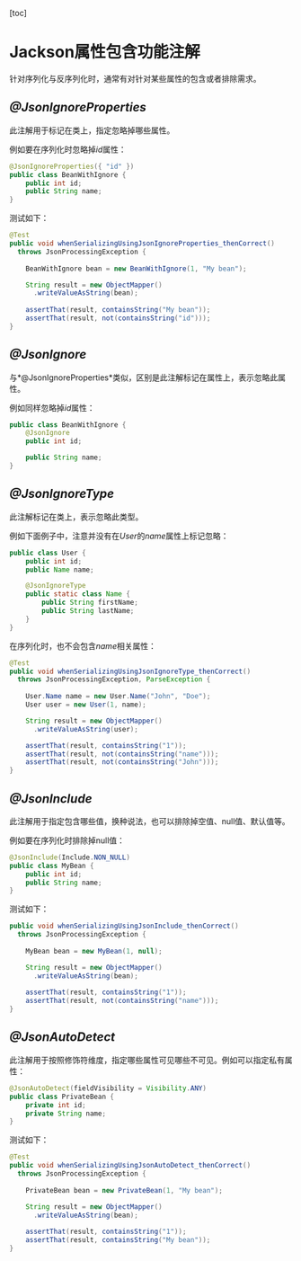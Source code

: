 [toc]

# Jackson属性包含功能注解

针对序列化与反序列化时，通常有对针对某些属性的包含或者排除需求。

## *@JsonIgnoreProperties*

此注解用于标记在类上，指定忽略掉哪些属性。

例如要在序列化时忽略掉*id*属性：

```java
@JsonIgnoreProperties({ "id" })
public class BeanWithIgnore {
    public int id;
    public String name;
}
```

测试如下：

```java
@Test
public void whenSerializingUsingJsonIgnoreProperties_thenCorrect()
  throws JsonProcessingException {
 
    BeanWithIgnore bean = new BeanWithIgnore(1, "My bean");

    String result = new ObjectMapper()
      .writeValueAsString(bean);
    
    assertThat(result, containsString("My bean"));
    assertThat(result, not(containsString("id")));
}
```

## *@JsonIgnore*

与*@JsonIgnoreProperties*类似，区别是此注解标记在属性上，表示忽略此属性。

例如同样忽略掉*id*属性：

```java
public class BeanWithIgnore {
    @JsonIgnore
    public int id;

    public String name;
}
```

## *@JsonIgnoreType*

此注解标记在类上，表示忽略此类型。

例如下面例子中，注意并没有在*User*的*name*属性上标记忽略：

```java
public class User {
    public int id;
    public Name name;

    @JsonIgnoreType
    public static class Name {
        public String firstName;
        public String lastName;
    }
}
```

在序列化时，也不会包含*name*相关属性：

```java
@Test
public void whenSerializingUsingJsonIgnoreType_thenCorrect()
  throws JsonProcessingException, ParseException {
 
    User.Name name = new User.Name("John", "Doe");
    User user = new User(1, name);

    String result = new ObjectMapper()
      .writeValueAsString(user);

    assertThat(result, containsString("1"));
    assertThat(result, not(containsString("name")));
    assertThat(result, not(containsString("John")));
}
```

## *@JsonInclude*

此注解用于指定包含哪些值，换种说法，也可以排除掉空值、null值、默认值等。

例如要在序列化时排除掉null值：

```java
@JsonInclude(Include.NON_NULL)
public class MyBean {
    public int id;
    public String name;
}
```

测试如下：

```java
public void whenSerializingUsingJsonInclude_thenCorrect()
  throws JsonProcessingException {
 
    MyBean bean = new MyBean(1, null);

    String result = new ObjectMapper()
      .writeValueAsString(bean);
    
    assertThat(result, containsString("1"));
    assertThat(result, not(containsString("name")));
}
```

## *@JsonAutoDetect*

此注解用于按照修饰符维度，指定哪些属性可见哪些不可见。例如可以指定私有属性：

```java
@JsonAutoDetect(fieldVisibility = Visibility.ANY)
public class PrivateBean {
    private int id;
    private String name;
}
```

测试如下：

```java
@Test
public void whenSerializingUsingJsonAutoDetect_thenCorrect()
  throws JsonProcessingException {
 
    PrivateBean bean = new PrivateBean(1, "My bean");

    String result = new ObjectMapper()
      .writeValueAsString(bean);
    
    assertThat(result, containsString("1"));
    assertThat(result, containsString("My bean"));
}
```

